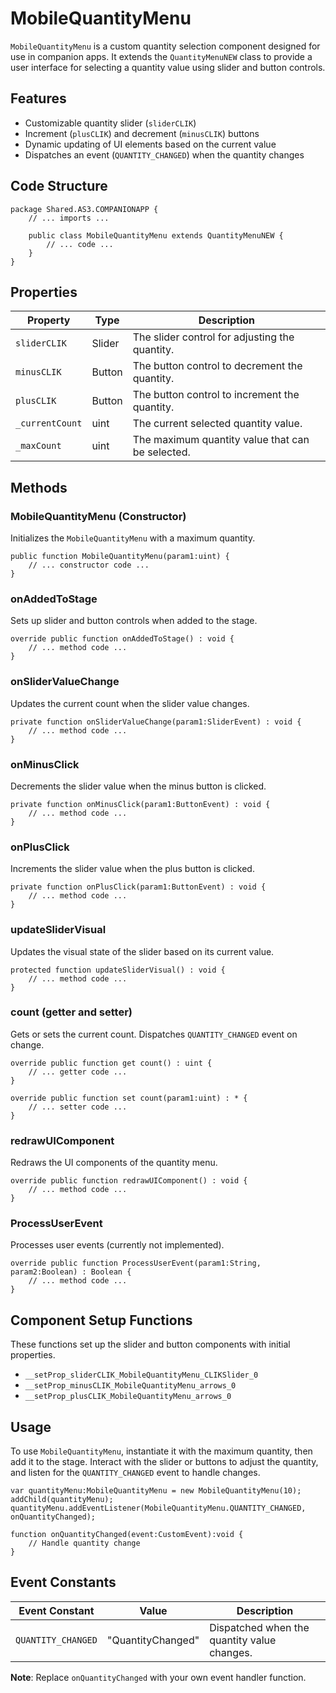 ---
---
# MobileQuantityMenu
`MobileQuantityMenu` is a custom quantity selection component designed for use in companion apps.
It extends the `QuantityMenuNEW` class to provide a user interface for selecting a quantity value using slider and button controls.


## Features

- Customizable quantity slider (`sliderCLIK`)
- Increment (`plusCLIK`) and decrement (`minusCLIK`) buttons
- Dynamic updating of UI elements based on the current value
- Dispatches an event (`QUANTITY_CHANGED`) when the quantity changes

## Code Structure

```as3
package Shared.AS3.COMPANIONAPP {
    // ... imports ...

    public class MobileQuantityMenu extends QuantityMenuNEW {
        // ... code ...
    }
}
```

## Properties

| Property        | Type    | Description                                        |
|-----------------|---------|----------------------------------------------------|
| `sliderCLIK`    | Slider  | The slider control for adjusting the quantity.     |
| `minusCLIK`     | Button  | The button control to decrement the quantity.      |
| `plusCLIK`      | Button  | The button control to increment the quantity.      |
| `_currentCount` | uint    | The current selected quantity value.               |
| `_maxCount`     | uint    | The maximum quantity value that can be selected.   |

## Methods

### MobileQuantityMenu (Constructor)
Initializes the `MobileQuantityMenu` with a maximum quantity.

```as3
public function MobileQuantityMenu(param1:uint) {
    // ... constructor code ...
}
```

### onAddedToStage
Sets up slider and button controls when added to the stage.

```as3
override public function onAddedToStage() : void {
    // ... method code ...
}
```

### onSliderValueChange
Updates the current count when the slider value changes.

```as3
private function onSliderValueChange(param1:SliderEvent) : void {
    // ... method code ...
}
```

### onMinusClick
Decrements the slider value when the minus button is clicked.

```as3
private function onMinusClick(param1:ButtonEvent) : void {
    // ... method code ...
}
```

### onPlusClick
Increments the slider value when the plus button is clicked.

```as3
private function onPlusClick(param1:ButtonEvent) : void {
    // ... method code ...
}
```

### updateSliderVisual
Updates the visual state of the slider based on its current value.

```as3
protected function updateSliderVisual() : void {
    // ... method code ...
}
```

### count (getter and setter)
Gets or sets the current count. Dispatches `QUANTITY_CHANGED` event on change.

```as3
override public function get count() : uint {
    // ... getter code ...
}

override public function set count(param1:uint) : * {
    // ... setter code ...
}
```

### redrawUIComponent
Redraws the UI components of the quantity menu.

```as3
override public function redrawUIComponent() : void {
    // ... method code ...
}
```

### ProcessUserEvent
Processes user events (currently not implemented).

```as3
override public function ProcessUserEvent(param1:String, param2:Boolean) : Boolean {
    // ... method code ...
}
```

## Component Setup Functions
These functions set up the slider and button components with initial properties.

- `__setProp_sliderCLIK_MobileQuantityMenu_CLIKSlider_0`
- `__setProp_minusCLIK_MobileQuantityMenu_arrows_0`
- `__setProp_plusCLIK_MobileQuantityMenu_arrows_0`

## Usage

To use `MobileQuantityMenu`, instantiate it with the maximum quantity, then add it to the stage. Interact with the slider or buttons to adjust the quantity, and listen for the `QUANTITY_CHANGED` event to handle changes.

```as3
var quantityMenu:MobileQuantityMenu = new MobileQuantityMenu(10);
addChild(quantityMenu);
quantityMenu.addEventListener(MobileQuantityMenu.QUANTITY_CHANGED, onQuantityChanged);

function onQuantityChanged(event:CustomEvent):void {
    // Handle quantity change
}
```

## Event Constants

| Event Constant      | Value            | Description                              |
|---------------------|------------------|------------------------------------------|
| `QUANTITY_CHANGED`  | "QuantityChanged"| Dispatched when the quantity value changes. |

**Note**: Replace `onQuantityChanged` with your own event handler function.
